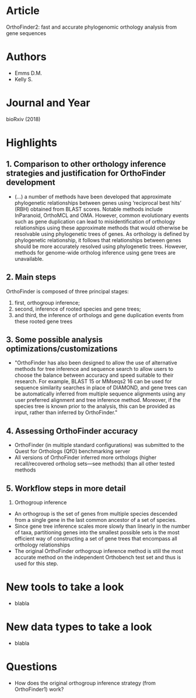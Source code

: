 # Article  
OrthoFinder2: fast and accurate phylogenomic orthology analysis from gene sequences

# Authors  
* Emms D.M.
* Kelly S.

# Journal and Year  
bioRxiv (2018)  

# Highlights  

## 1. Comparison to other orthology inference strategies and justification for OrthoFinder development  
* (...) a number of methods have been developed that approximate phylogenetic relationships between genes using ‘reciprocal best hits’ (RBH) obtained from BLAST scores. Notable methods include InParanoid, OrthoMCL and OMA. However, common evolutionary events such as gene duplication can lead to misidentification of orthology relationships using these approximate methods that would otherwise be resolvable using phylogenetic trees of genes. As orthology is defined by phylogenetic relationship, it follows that relationships between genes should be more accurately resolved using phylogenetic trees. However, methods for genome-wide ortholog inference using gene trees are unavailable.

## 2. Main steps  
OrthoFinder is composed of three principal stages:   
  1. first, orthogroup inference;  
  2. second, inference of rooted species and gene trees;   
  3. and third, the inference of orthologs and gene duplication events from these rooted gene trees

## 3. Some possible analysis optimizations/customizations  
* "OrthoFinder has also been designed to allow the use of alternative methods for tree inference and sequence search to allow users to choose the balance between accuracy and speed suitable to their research. For example, BLAST 15 or MMseqs2 16 can be used for sequence similarity searches in place of DIAMOND, and gene trees can be automatically inferred from multiple sequence alignments using any user preferred alignment and tree inference method. Moreover, if the species tree is known prior to the analysis, this can be provided as input, rather than inferred by OrthoFinder."

## 4. Assessing OrthoFinder accuracy  
*  OrthoFinder (in multiple standard configurations) was submitted to the Quest for Orthologs (QfO) benchmarking server  
  * All versions of OrthoFinder inferred more orthologs (higher recall/recovered ortholog sets—see methods) than all other tested methods

## 5. Workflow steps in more detail  
1. Orthogroup inference  
  * An orthogroup is the set of genes from multiple species descended from a single gene in the last common ancestor of a set of species.  
  * Since gene tree inference scales more slowly than linearly in the number of taxa, partitioning genes into the smallest possible sets is the most efficient way of constructing a set of gene trees that encompass all orthology relationships  
  * The original OrthoFinder orthogroup inference method is still the most accurate method on the independent Orthobench test set and thus is used for this step.

# New tools to take a look  
* blabla

# New data types to take a look  
* blabla

# Questions  
* How does the original orthogroup inference strategy (from OrthoFinder1) work? 
